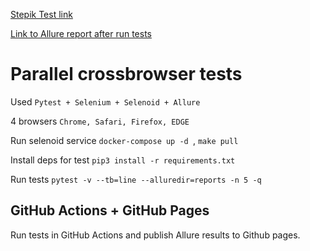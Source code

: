 [Stepik Test link](http://selenium1py.pythonanywhere.com/)

[Link to Allure report after run tests](https://vgoroshenko.github.io/auto_py_final/)

# Parallel crossbrowser tests

Used `Pytest + Selenium + Selenoid + Allure`

4 browsers `Chrome, Safari, Firefox, EDGE`


Run selenoid service `docker-compose up -d `, `make pull` 

Install deps for test `pip3 install -r requirements.txt`

Run tests  `pytest -v --tb=line --alluredir=reports -n 5 -q`


## GitHub Actions + GitHub Pages
Run tests in GitHub Actions and publish Allure results to Github pages.
